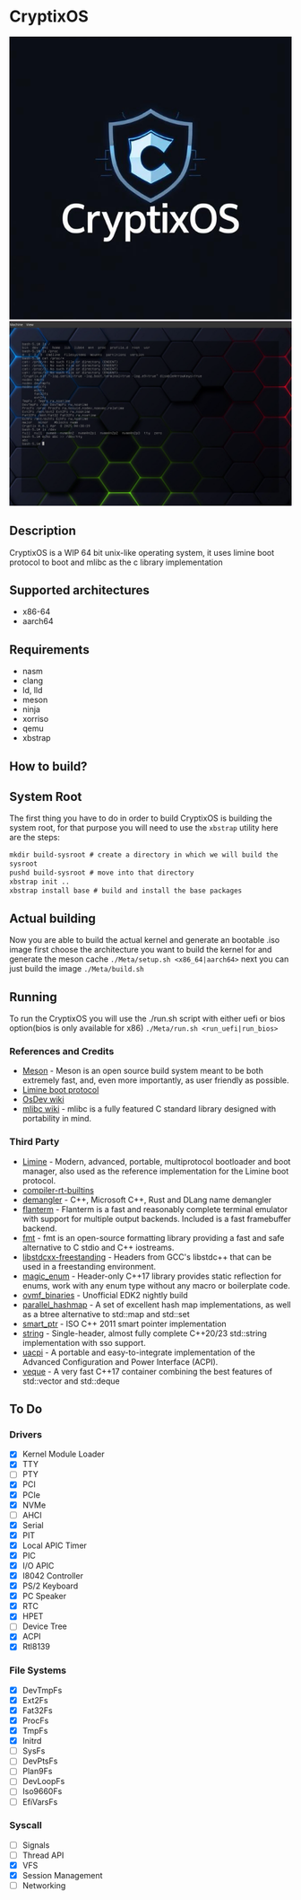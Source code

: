 # CryptixOS 

<img src="./Meta/images/logo.jpg">
<img src="./Meta/images/screenshot.png">

## Description
CryptixOS is a WIP 64 bit unix-like operating system,
it uses limine boot protocol to boot and mlibc as the c library implementation

## Supported architectures

- x86-64
- aarch64

## Requirements

- nasm
- clang
- ld, lld
- meson
- ninja
- xorriso
- qemu
- xbstrap

## How to build?

## System Root
The first thing you have to do in order to build CryptixOS is building the system root,
for that purpose you will need to use the `xbstrap` utility
here are the steps:
```
mkdir build-sysroot # create a directory in which we will build the sysroot
pushd build-sysroot # move into that directory
xbstrap init ..
xbstrap install base # build and install the base packages
```

## Actual building
Now you are able to build the actual kernel and generate an bootable .iso image
first choose the architecture you want to build the kernel for and generate the meson cache 
`./Meta/setup.sh <x86_64|aarch64>`
next you can just build the image
`./Meta/build.sh`

## Running
To run the CryptixOS you will use the ./run.sh script with either uefi or bios option(bios is only available for x86)
`./Meta/run.sh <run_uefi|run_bios>`

### References and Credits
* [Meson](https://mesonbuild.com/) - Meson is an open source build system meant to be both extremely fast, and, even more importantly, as user friendly as possible.
* [Limine boot protocol](https://github.com/limine-bootloader/limine/blob/trunk/PROTOCOL.md)
* [OsDev wiki](https://wiki.osdev.org)
* [mlibc wiki](https://github.com/managarm/mlibc.git) - mlibc is a fully featured C standard library designed with portability in mind.


### Third Party
* [Limine](https://github.com/limine-bootloader/limine.git) - Modern, advanced, portable, multiprotocol bootloader and boot manager, also used as the reference implementation for the Limine boot protocol.
* [compiler-rt-builtins](https://github.com/ilobilo/compiler-rt-builtins.git)
* [demangler](https://github.com/ilobilo/demangler.git) - C++, Microsoft C++, Rust and DLang name demangler
* [flanterm](https://github.com/mintsuki/flanterm.git) - Flanterm is a fast and reasonably complete terminal emulator with support for multiple output backends. Included is a fast framebuffer backend.
* [fmt](https://github.com/fmtlib/fmt.git) - fmt is an open-source formatting library providing a fast and safe alternative to C stdio and C++ iostreams.
* [libstdcxx-freestanding](https://github.com/ilobilo/libstdcxx-headers.git) - Headers from GCC's libstdc++ that can be used in a freestanding environment.
* [magic_enum](https://github.com/Neargye/magic_enum.git) - Header-only C++17 library provides static reflection for enums, work with any enum type without any macro or boilerplate code.
* [ovmf_binaries](https://github.com/ilobilo/ovmf-binaries.git) - Unofficial EDK2 nightly build
* [parallel_hashmap](https://github.com/greg7mdp/parallel-hashmap.git) - A set of excellent hash map implementations, as well as a btree alternative to std::map and std::set
* [smart_ptr](https://github.com/ilobilo/smart_ptr.git) - ISO C++ 2011 smart pointer implementation
* [string](https://github.com/ilobilo/string.git) - Single-header, almost fully complete C++20/23 std::string implementation with sso support.
* [uacpi](https://github.com/UltraOS/uACPI.git) - A portable and easy-to-integrate implementation of the Advanced Configuration and Power Interface (ACPI).
* [veque](https://github.com/Shmoopty/veque.git) - A very fast C++17 container combining the best features of std::vector and std::deque


## To Do

### Drivers
- [X] Kernel Module Loader
- [X] TTY
- [ ] PTY
- [X] PCI
- [X] PCIe
- [X] NVMe
- [ ] AHCI
- [X] Serial
- [X] PIT
- [X] Local APIC Timer
- [X] PIC
- [X] I/O APIC
- [X] I8042 Controller
- [X] PS/2 Keyboard
- [X] PC Speaker
- [X] RTC
- [X] HPET
- [ ] Device Tree
- [X] ACPI
- [X] Rtl8139

### File Systems
- [X] DevTmpFs
- [X] Ext2Fs
- [X] Fat32Fs
- [X] ProcFs
- [X] TmpFs
- [X] Initrd
- [ ] SysFs
- [ ] DevPtsFs
- [ ] Plan9Fs
- [ ] DevLoopFs
- [ ] Iso9660Fs
- [ ] EfiVarsFs

### Syscall
- [ ] Signals
- [ ] Thread API
- [X] VFS
- [X] Session Management
- [ ] Networking
